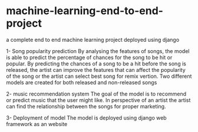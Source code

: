 # machine-learning-end-to-end-project
a complete end to end machine learning project deployed using django

1- Song popularity prediction
By analysing the features of songs, the model is able to predict the percentage of chances for the song to be hit or popular. By predicting the chances of a song to be a hit before the song is released, the artist can improve the features that can affect the popularity of the song or the artist can select best song for remix vertion.
Two different models are created for both released and non-released songs  

2- music recommendation system
The goal of the model is to recommend or predict music that the user might like. In perspective of an artist the artist can find the relationship between the songs for proper marketing.

3- Deployment of model
The model is deployed using django web framework as an website
